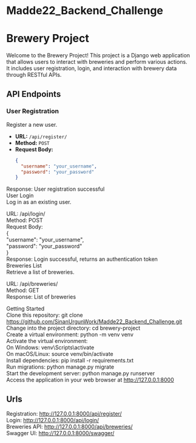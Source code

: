 # Madde22_Backend_Challenge  
# Brewery Project  

Welcome to the Brewery Project! This project is a Django web application that allows users to interact with breweries and perform various actions.  
It includes user registration, login, and interaction with brewery data through RESTful APIs.  
## API Endpoints  

### User Registration  

Register a new user.  

- **URL:** `/api/register/`  
- **Method:** `POST`  
- **Request Body:**  
  ```json  
  {  
    "username": "your_username",  
    "password": "your_password"  
  }  
Response: User registration successful  
User Login  
Log in as an existing user.  

URL: /api/login/  
Method: POST  
Request Body:  
{  
  "username": "your_username",  
  "password": "your_password"  
}  
Response: Login successful, returns an authentication token  
Breweries List   
Retrieve a list of breweries.  

URL: /api/breweries/  
Method: GET  
Response: List of breweries  

Getting Started  
Clone this repository: git clone https://github.com/SinanUrgunWork/Madde22_Backend_Challenge.git   
Change into the project directory: cd brewery-project  
Create a virtual environment: python -m venv venv  
Activate the virtual environment:  
On Windows: venv\Scripts\activate  
On macOS/Linux: source venv/bin/activate  
Install dependencies: pip install -r requirements.txt  
Run migrations: python manage.py migrate  
Start the development server: python manage.py runserver  
Access the application in your web browser at http://127.0.0.1:8000  

## Urls  
Registration: http://127.0.0.1:8000/api/register/  
Login: http://127.0.0.1:8000/api/login/  
Breweries API: http://127.0.0.1:8000/api/breweries/  
Swagger UI: http://127.0.0.1:8000/swagger/  
